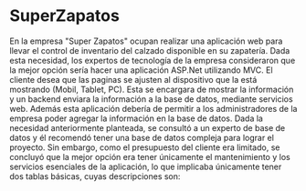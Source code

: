 # SuperZapatos
En la empresa "Super Zapatos" ocupan realizar una aplicación web para llevar el control de inventario del calzado disponible en su zapatería. Dada esta necesidad, los expertos de tecnología de la empresa consideraron que la mejor opción sería hacer una aplicación ASP.Net utilizando MVC. El cliente desea que las paginas se ajusten al dispositivo que la está mostrando (Mobil, Tablet, PC). Esta se encargara de mostrar la información y un backend enviara la información a la base de datos, mediante servicios web. Además esta aplicación debería de permitir a los administradores de la empresa poder agregar la información en la base de datos.
Dada la necesidad anteriormente planteada, se consultó a un experto de base de datos y él recomendó tener una base de datos compleja para lograr el proyecto. Sin embargo, como el presupuesto del cliente era limitado, se concluyó que la mejor opción era tener únicamente el mantenimiento y los servicios esenciales de la aplicación, lo que implicaba únicamente tener dos tablas básicas, cuyas descripciones son:
